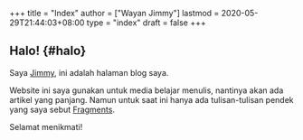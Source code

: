 +++
title = "Index"
author = ["Wayan Jimmy"]
lastmod = 2020-05-29T21:44:03+08:00
type = "index"
draft = false
+++

## Halo! {#halo}

Saya [Jimmy](https://wayanjimmy.xyz/), ini adalah halaman blog saya.

Website ini saya gunakan untuk media belajar menulis, nantinya akan ada artikel yang panjang.
Namun untuk saat ini hanya ada tulisan-tulisan pendek yang saya sebut [Fragments](/fragments/).

Selamat menikmati!


